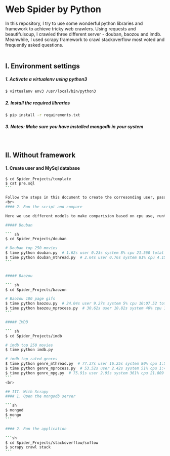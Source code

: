 # Web Spider by Python

In this repository, I try to use some wonderful python libraries and framework to achieve tricky web crawlers. Using requests and beautifulsoup, I crawled three different server - douban, baozou and imdb. Meanwhile, I used scrapy framework to crawl stackoverflow most voted and frequently asked questions.
<br><br>

## I. Environment settings 

##### 1. Activate a virtualenv using python3 

```sh		
$ virtualenv env3 /usr/local/bin/python3
```

##### 2. Install the required libraries

```sh
$ pip install -r requirements.txt
```

##### 3. Notes: Make sure you have installed mongodb in your system

<br>

## II. Without framework

#### 1. Create user and MySql database

````sh
$ cd Spider_Projects/template
$ cat pre.sql
```

Follow the steps in this document to create the corresonding user, password and database
<br>
#### 2. Run the script and compare

Here we use different models to make comparision based on cpu use, runtime etc.

##### Douban

``` sh
$ cd Spider_Projects/douban

# Douban top 250 movies
$ time python douban.py  # 1.62s user 0.23s system 8% cpu 21.560 total
$ time python douban_mthread.py  # 2.64s user 0.76s system 81% cpu 4.154 total
```


##### Baozou

``` sh
$ cd Spider_Projects/baozon

# Baozou 100 page gifs
$ time python baozou.py  # 24.04s user 9.27s system 5% cpu 10:07.52 total
$ time python baozou_mprocess.py  # 30.62s user 10.82s system 40% cpu 1:41.19 total
```

##### IMDB

``` sh
$ cd Spider_Projects/imdb

# imdb top 250 movies
$ time python imdb.py

# imdb top rated genres
$ time python genre_mthread.py  # 77.37s user 16.25s system 80% cpu 1:56.39 total
$ time python genre_mprocess.py  # 53.52s user 2.42s system 51% cpu 1:48.47 total
$ time python genre_mpg.py  # 75.91s user 2.95s system 361% cpu 21.809 total
```
<br>

## III. With Scrapy 
#### 1. Open the mongodb server 

```sh
$ mongod 
$ mongo
```

#### 2. Run the application

```sh
$ cd Spider_Projects/stackoverflow/soflow
$ scrapy crawl stack
```



